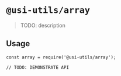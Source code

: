 # `@usi-utils/array`

> TODO: description

## Usage

```
const array = require('@usi-utils/array');

// TODO: DEMONSTRATE API
```
